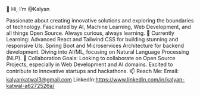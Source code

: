 👋 Hi, I’m @Kalyan

Passionate about creating innovative solutions and exploring the boundaries of technology.
Fascinated by AI, Machine Learning, Web Development, and all things Open Source.
Always curious, always learning.
🌱 Currently Learning:
Advanced React and Tailwind CSS for building stunning and responsive UIs.
Spring Boot and Microservices Architecture for backend development.
Diving into AI/ML, focusing on Natural Language Processing (NLP).
💞️ Collaboration Goals:
Looking to collaborate on Open Source Projects, especially in Web Development and AI domains.
Excited to contribute to innovative startups and hackathons.
📫 Reach Me:
Email: kalyankatwal3@gmail.com
LinkedIn:https://www.linkedin.com/in/kalyan-katwal-a6272526a/


